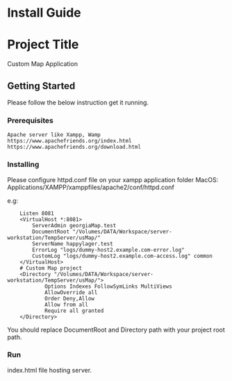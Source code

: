# Install Guide

# Project Title

Custom Map Application

## Getting Started

Please follow the below instruction get it running.

### Prerequisites

```
Apache server like Xampp, Wamp
https://www.apachefriends.org/index.html
https://www.apachefriends.org/download.html
```

### Installing

Please configure httpd.conf file on your xampp application folder
MacOS: Applications/XAMPP/xamppfiles/apache2/conf/httpd.conf

e.g:
```
    Listen 8081
    <VirtualHost *:8081>
        ServerAdmin georgiaMap.test
        DocumentRoot "/Volumes/DATA/Workspace/server-workstation/TempServer/usMap/"
        ServerName happylager.test
        ErrorLog "logs/dummy-host2.example.com-error.log"
        CustomLog "logs/dummy-host2.example.com-access.log" common
    </VirtualHost>
    # Custom Map project
    <Directory "/Volumes/DATA/Workspace/server-workstation/TempServer/usMap/">
            Options Indexes FollowSymLinks MultiViews
            AllowOverride all
            Order Deny,Allow
            Allow from all
            Require all granted
    </Directory>
```
You should replace DocumentRoot and Directory path with your project root path.

### Run

index.html file hosting server.


